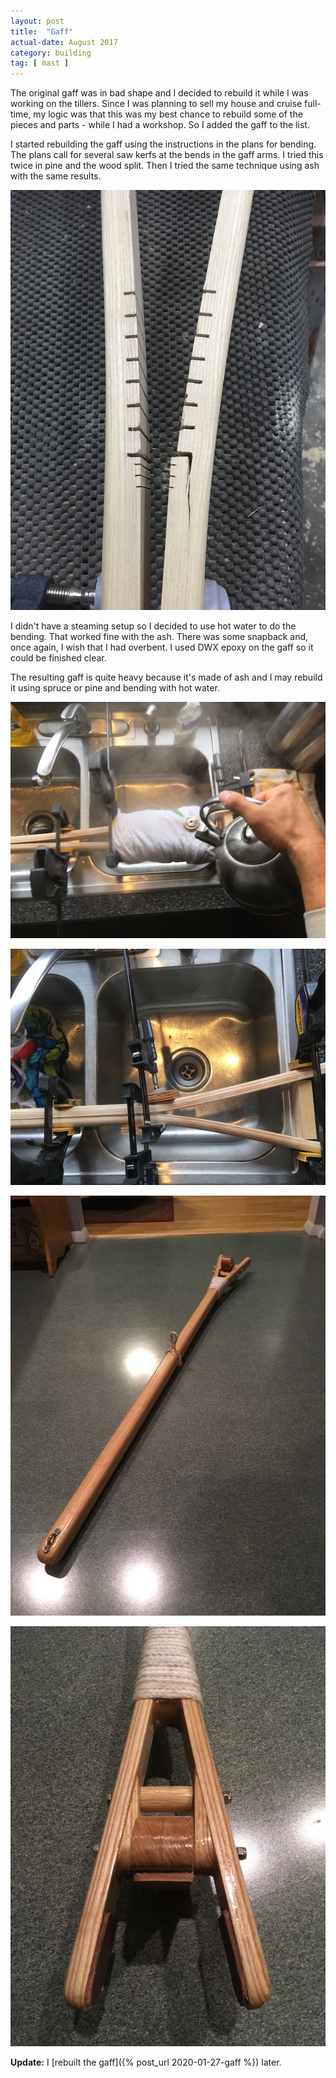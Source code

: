 ```yaml
---
layout: post
title:  "Gaff"
actual-date: August 2017
category: building
tag: [ mast ]
---
```


The original gaff was in bad shape and I decided to rebuild it while I was working on the tillers. Since I was planning to sell my house and cruise full-time, my logic was that this was my best chance to rebuild some of the pieces and parts - while I had a workshop. So I added the gaff to the list.

I started rebuilding the gaff using the instructions in the plans for bending. The plans call for several saw kerfs at the bends in the gaff arms. I tried this twice in pine and the wood split. Then I tried the same technique using ash with the same results.

![Broken Gaff](/assets/images/brokengaff.jpg)

I didn't have a steaming setup so I decided to use hot water to do the bending. That worked fine with the ash. There was some snapback and, once again, I wish that I had overbent. I used DWX epoxy on the gaff so it could be finished clear.

The resulting gaff is quite heavy because it's made of ash and I may rebuild it using spruce or pine and bending with hot water.

![Steaming Gaff](/assets/images/steaminggaff.jpg)

![Bent Gaff](/assets/images/bentgaff.jpg)

![Gaff](/assets/images/gaff.jpg)

![Gaff Detail](/assets/images/gaffdetail.jpg)

**Update:** I [rebuilt the gaff]({% post_url 2020-01-27-gaff %}) later.
